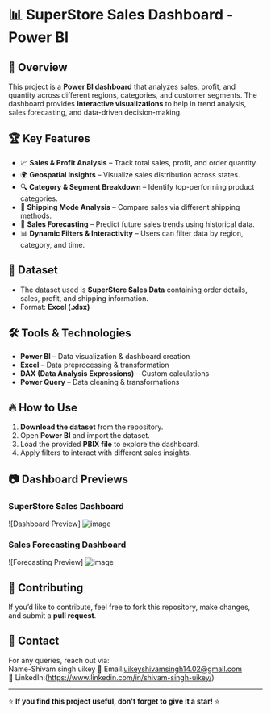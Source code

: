 # 📊 SuperStore Sales Dashboard - Power BI  

## 🚀 Overview  
This project is a **Power BI dashboard** that analyzes sales, profit, and quantity across different regions, categories, and customer segments. The dashboard provides **interactive visualizations** to help in trend analysis, sales forecasting, and data-driven decision-making.  

## 🏆 Key Features  
- 📈 **Sales & Profit Analysis** – Track total sales, profit, and order quantity.  
- 🌍 **Geospatial Insights** – Visualize sales distribution across states.  
- 🔍 **Category & Segment Breakdown** – Identify top-performing product categories.  
- 🚚 **Shipping Mode Analysis** – Compare sales via different shipping methods.  
- 📅 **Sales Forecasting** – Predict future sales trends using historical data.  
- 📊 **Dynamic Filters & Interactivity** – Users can filter data by region, category, and time.  

## 📁 Dataset  
- The dataset used is **SuperStore Sales Data** containing order details, sales, profit, and shipping information.  
- Format: **Excel (.xlsx)**  

## 🛠 Tools & Technologies  
- **Power BI** – Data visualization & dashboard creation  
- **Excel** – Data preprocessing & transformation  
- **DAX (Data Analysis Expressions)** – Custom calculations  
- **Power Query** – Data cleaning & transformations  

## 🔥 How to Use  
1. **Download the dataset** from the repository.  
2. Open **Power BI** and import the dataset.  
3. Load the provided **PBIX file** to explore the dashboard.  
4. Apply filters to interact with different sales insights.  

## 📷 Dashboard Previews  
### **SuperStore Sales Dashboard**  
![Dashboard Preview]
![image](https://github.com/user-attachments/assets/d41b2f55-034a-485a-8c61-29197dbd79ff)


### **Sales Forecasting Dashboard**  
![Forecasting Preview]
![image](https://github.com/user-attachments/assets/773ada9d-e229-4451-afb5-3b23da4d0aeb)


## 🌟 Contributing  
If you’d like to contribute, feel free to fork this repository, make changes, and submit a **pull request**.  

## 📩 Contact  
For any queries, reach out via:  
Name-Shivam singh uikey
📧 Email:uikeyshivamsingh14.02@gmail.com  
📌 LinkedIn:(https://www.linkedin.com/in/shivam-singh-uikey/)  

---

⭐ **If you find this project useful, don't forget to give it a star!** ⭐  
